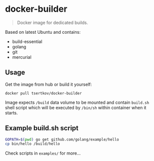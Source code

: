 # docker-builder

> Docker image for dedicated builds.

Based on latest Ubuntu and contains:
- build-essential
- golang
- git
- mercurial

## Usage

Get the image from hub or build it yourself:

`docker pull tsertkov/docker-builder`

Image expects `/build` data volume to be mounted and contain `build.sh` shell script which will be executed by `/bin/sh` within container when it starts.

## Example build.sh script

```sh
GOPATH=$(pwd) go get github.com/golang/example/hello
cp bin/hello /build/hello
```

Check scripts in `examples/` for more...
